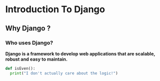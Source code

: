 # Introduction To Django
## Why Django ?
### Who uses Django?

**Django is a framework to develop web applications that are scalable, robust and easy to maintain.**

```python
def isEven():
  print("I don't actually care about the logic!")
```
